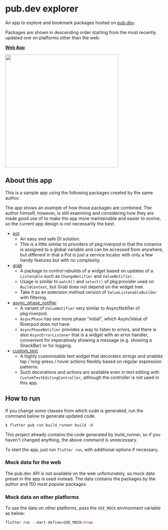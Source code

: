 # pub.dev explorer

An app to explore and bookmark packages hosted on [pub.dev](https://pub.dev/).

Packages are shown in descending order starting from the most recently updated one
on platforms other than the web.

[**Web App**](https://kaboc.github.io/pubdev-explorer/)

<img src="https://user-images.githubusercontent.com/20254485/201298837-1500c704-c0c7-487e-8790-d304cd1a82a4.jpg" height="360">

## About this app

This is a sample app using the following packages created by the same author.

The app shows an example of how those packages are combined. The author himself, however, is
still examining and considering how they are made good use of to make the app more maintainable
and easier to evolve, so the current app design is not necessarily the best.

- [pot](https://pub.dev/packages/pot)
    - An easy and safe DI solution.
    - This is a little similar to providers of pkg:riverpod in that the instance is assigned
      to a global variable and can be accessed from anywhere, but different in that a Pot is
      just a service locator with only a few handy features but with no complexity.
- [grab](https://pub.dev/packages/grab)
    - A package to control rebuilds of a widget based on updates of a `Listenable` such as
      `ChangeNotifier` and `ValueNotifier`.
    - Usage is similar to `watch()` and `select()` of pkg:provider used on `BuildContext`,
      but Grab does not depend on the widget tree.
    - Take it as an extension method version of `ValueListenableBuilder` with filtering.
- [async_phase_notifier](https://github.com/kaboc/async-phase-notifier)
    - A variant of `ValueNotifier` very similar to AsyncNotifier of pkg:riverpod.
    - `AsyncPhase` has one more phase "initial", which AsyncValue of Riverpod does not have.
    - `AsyncPhaseNotifier` provides a way to listen to errors, and there is also `AsyncErrorListener`
      that is a widget with an error handler, convenient for imperatively showing a message
      (e.g. showing a SnackBar) or for logging. 
- [custom_text](https://pub.dev/packages/custom_text)
    - A highly customisable text widget that decorates strings and enables tap / long-press /
      hover actions flexibly based on regular expression patterns.
    - Such decorations and actions are available even in text editing with `CustomTextEditingController`,
      although the controller is not used in this app.

## How to run

If you change some classes from which code is generated, run the command below to generate
updated code.

```shell
$ flutter pub run build_runner build -d
```

This project already contains the code generated by build_runner, so if you haven't changed
anything, the above command is unnecessary.

To start the app, just run `flutter run`, with additional options if necessary.

### Mock data for the web

The pub.dev API is not available on the web unfortunately, so mock data preset in the app
is used instead. The data contains the packages by the author and 150 most popular packages.

### Mock data on other platforms 

To use the data on other platforms, pass the `USE_MOCK` environment variable as below:

```dart
flutter run --dart-define=USE_MOCK=true
```

